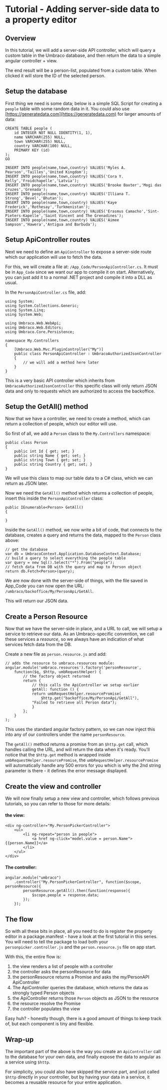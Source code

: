 # Tutorial - Adding server-side data to a property editor

## Overview
In this tutorial, we will add a server-side API controller, which will query a custom table in the Umbraco database, and then return the data to a simple angular controller + view.

The end result will be a person-list, populated from a custom table. When clicked it will store the ID of the selected person.

## Setup the database
First thing we need is some data; below is a simple SQL Script for creating a `people` table with some random data in it. You could also use [https://generatedata.com](https://generatedata.com) for larger amounts of data:

	CREATE TABLE people (
	    id INTEGER NOT NULL IDENTITY(1, 1),
	    name VARCHAR(255) NULL,
	    town VARCHAR(255) NULL,
	    country VARCHAR(100) NULL,
	    PRIMARY KEY (id)
	);
	GO

	INSERT INTO people(name,town,country) VALUES('Myles A. Pearson','Tailles','United Kingdom');
	INSERT INTO people(name,town,country) VALUES('Cora Y. Kelly','Froidchapelle','Latvia');
	INSERT INTO people(name,town,country) VALUES('Brooke Baxter','Mogi das Cruzes','Grenada');
	INSERT INTO people(name,town,country) VALUES('Illiana T. Strong','Bevel','Bhutan');
	INSERT INTO people(name,town,country) VALUES('Kaye Frederick','Rothesay','Turkmenistan');
	INSERT INTO people(name,town,country) VALUES('Erasmus Camacho','Sint-Pieters-Kapelle','Saint Vincent and The Grenadines');
	INSERT INTO people(name,town,country) VALUES('Aimee Sampson','Hawera','Antigua and Barbuda');


## Setup ApiController routes
Next we need to define an `ApiController` to expose a server-side route which our application will use to fetch the data.

For this, we will create a file at: `/App_Code/PersonApiController.cs`. It must be in `App_Code` since we want our app to compile it on start. Alternatively, you can just add it to a normal .NET project and compile it into a DLL as usual.

In the `PersonApiController.cs` file, add: 

	using System;
	using System.Collections.Generic;
	using System.Linq;
	using System.Web;

	using Umbraco.Web.WebApi;
	using Umbraco.Web.Editors;
	using Umbraco.Core.Persistence;

	namespace My.Controllers
	{
	    [Umbraco.Web.Mvc.PluginController("My")]
	    public class PersonApiController : UmbracoAuthorizedJsonController
	    {
	        // we will add a method here later
	    }
	}

This is a very basic API controller which inherits from `UmbracoAuthorizedJsonController` this specific class will only return JSON data and only to requests which are authorized to access the backoffice.

## Setup the GetAll() method
Now that we have a controller, we need to create a method, which can return a collection of people, which our editor will use. 

So first of all, we add a `Person` class to the `My.Controllers` namespace:

	public class Person
	{
	    public int Id { get; set; }
	    public string Name { get; set; }
	    public string Town { get; set; }
	    public string Country { get; set; }
	}

We will use this class to map our table data to a C# class, which we can return as JSON later. 

Now we need the `GetAll()` method which returns a collection of people, insert this inside the `PersonApiController` class:

	public IEnumerable<Person> GetAll()
	{
		
	}

Inside the `GetAll()` method, we now write a bit of code, that connects to the database, creates a query and returns the data, mapped to the `Person` class above: 

	// get the database
	var db = UmbracoContext.Application.DatabaseContext.Database;
	// build a query to select everything the people table
	var query = new Sql().Select("*").From("people");
	// fetch data from DB with the query and map to Person object
	return db.Fetch<Person>(query);

We are now done with the server-side of things, with the file saved in App_Code you can now open the URL: `/umbraco/backoffice/My/PersonApi/GetAll`.

This will return our JSON data.

## Create a Person Resource 
Now that we have the server-side in place, and a URL to call, we will setup a service to retrieve our data. As an Umbraco-specific convention, we call these services a *resource*, so we always have an indication of what services fetch data from the DB.

Create a new file as `person.resource.js` and add: 

	// adds the resource to umbraco.resources module:
	angular.module('umbraco.resources').factory('personResource', 
		function($q, $http, umbRequestHelper) {
		    // the factory object returned
		    return {
		        // this calls the ApiController we setup earlier
		        getAll: function () {
			    return umbRequestHelper.resourcePromise(
			    	$http.get("backoffice/My/PersonApi/GetAll"),
				"Failed to retrieve all Person data");
		        }
		    };
		}
	); 

This uses the standard angular factory pattern, so we can now inject this into any of our controllers under the name `personResource`.

The `getAll()` method returns a promise from an `$http.get` call, which handles calling the URL, and will return the data when it's ready. You'll notice that the `$http.get` method is wrapped inside `umbRequestHelper.resourcePromise`, the `umbRequestHelper.resourcePromise` will automatically handle any 500 errors for you which is why the 2nd string parameter is there - it defines the error message displayed.

## Create the view and controller
We will now finally setup a new view and controller, which follows previous tutorials, so you can refer to those for more details: 

#### the view:

	<div ng-controller="My.PersonPickerController">
		<ul>
			<li ng-repeat="person in people">
				<a href ng-click="model.value = person.Name">{{person.Name}}</a>
			</li>
		</ul>
	</div>

#### The controller:
	
	angular.module("umbraco")
		.controller("My.PersonPickerController", function($scope, personResource){
			personResource.getAll().then(function(response){
				$scope.people = response.data;
			});
		});

## The flow
So with all these bits in place, all you need to do is register the property editor in a package.manifest - have a look at the first tutorial in this series. You will need to tell the package to load both your `personpicker.controller.js` and the `person.resource.js` file on app start.

With this, the entire flow is: 

1. the view renders a list of people with a controller
2. the controller asks the personResource for data
3. the personResource returns a Promise and asks the my/PersonAPI ApiController
4. The ApiController queries the database, which returns the data as strongly typed Person objects
5. the ApiController returns those `Person` objects as JSON to the resource
6. the resource resolve the Promise
7. the controller populates the view

Easy huh? - honestly though, there is a good amount of things to keep track of, but each component is tiny and flexible. 

## Wrap-up
The important part of the above is the way you create an `ApiController` call to the database for your own data, and finally expose the data to angular as a service using `$http`.

For simplicity, you could also have skipped the service part, and just called `$http` directly in your controller, but by having your data in a service, it becomes a reusable resource for your entire application.
